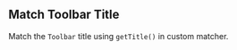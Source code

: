 Match Toolbar Title
-------------------

Match the `Toolbar` title using `getTitle()` in custom matcher.
